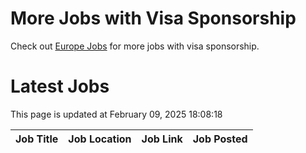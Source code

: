 # More Jobs with Visa Sponsorship

Check out [Europe Jobs](https://github.com/sureshparimi/europejobs#latest-jobs) for more jobs with visa sponsorship.

# Latest Jobs

This page is updated at February 09, 2025 18:08:18

| Job Title | Job Location | Job Link | Job Posted |
| --- | --- | --- | --- |
